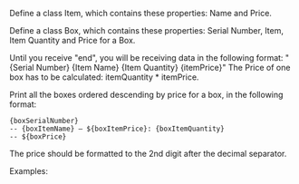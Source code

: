 Define a class Item, which contains these properties: Name and Price.

Define a class Box, which contains these properties: Serial Number, Item, Item Quantity and Price for a Box.

Until you receive "end", you will be receiving data in the following format: "{Serial Number} {Item Name} {Item Quantity} {itemPrice}"
The Price of one box has to be calculated: itemQuantity * itemPrice.

Print all the boxes ordered descending by price for a box, in the following format: 

    {boxSerialNumber}
    -- {boxItemName} – ${boxItemPrice}: {boxItemQuantity}
    -- ${boxPrice}
    
The price should be formatted to the 2nd digit after the decimal separator.

Examples:


